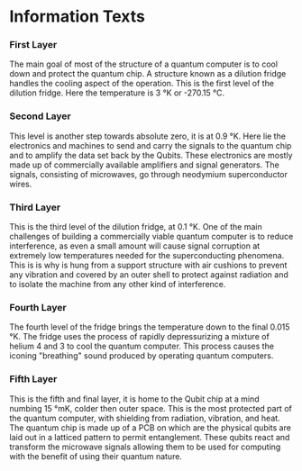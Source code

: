 # Information Texts		
### First Layer	
The main goal of most of the structure of a quantum computer is to cool down and protect the quantum chip. A structure known as a dilution fridge handles the cooling aspect of the operation. This is the first level of the dilution fridge. Here the temperature is 3 °K or -270.15 °C. 

### Second Layer
This level is another step towards absolute zero, it is at 0.9 °K. Here lie the electronics and machines to send and carry the signals to the quantum chip and to amplify the data set back by the Qubits. These electronics are mostly made up of commercially available amplifiers and signal generators. The signals, consisting of microwaves, go through neodymium superconductor wires. 

### Third Layer
This is the third level of the dilution fridge, at 0.1 °K. One of the main challenges of building a commercially viable quantum computer is to reduce interference, as even a small amount will cause signal corruption at extremely low temperatures needed for the superconducting phenomena. This is is why is hung from a support structure with air cushions to prevent any vibration and covered by an outer shell to protect against radiation and to isolate the machine from any other kind of interference.

### Fourth Layer
The fourth level of the fridge brings the temperature down to the final 0.015 °K. The fridge uses the process of rapidly depressurizing a mixture of helium 4 and 3 to cool the quantum computer. This process causes the iconing "breathing" sound produced by operating quantum computers.

### Fifth Layer
This is the fifth and final layer, it is home to the Qubit chip at a mind numbing 15 °mK, colder then outer space. This is the most protected part of the quantum computer, with shielding from radiation, vibration, and heat. The quantum chip is made up of a PCB on which are the physical qubits are laid out in a latticed pattern to permit entanglement. These qubits react and transform the microwave signals allowing them to be used for computing with the benefit of using their quantum nature.